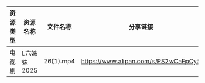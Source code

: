 | 资源类型 | 资源名称     | 文件名称      | 分享链接                                 | 更新时间                |
| ---- | -------- | --------- | ------------------------------------ | ------------------- |
| 电视剧  | L六姊妹2025 | 26(1).mp4 | https://www.alipan.com/s/PS2wCaFpCy5 | 2025-02-19 00:06:39 |
